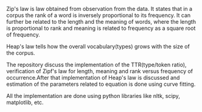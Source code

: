 
Zip's law is law obtained from observation from the data. It states that in a corpus the rank of a word is inversely proportional to its frequency. It can further be related to the length and the meaning of words, where the length is proportional to rank and meaning is related to frequency as a square root of frequency.

Heap's law tells how the overall vocabulary(types) grows with the size of the corpus.

The repository discuss the implementation of the TTR(type/token ratio), verification of Zipf's law for length, meaning and rank versus frequency of occurrence.After that implementation of Heap's law is discussed and estimation of the parameters related to equation is done using curve fitting.

All the implementation are done using python libraries like nltk, scipy, matplotlib, etc.
